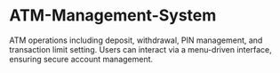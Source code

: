 # ATM-Management-System
 ATM operations including deposit, withdrawal, PIN management, and transaction limit setting. Users can interact via a menu-driven interface, ensuring secure account management.
